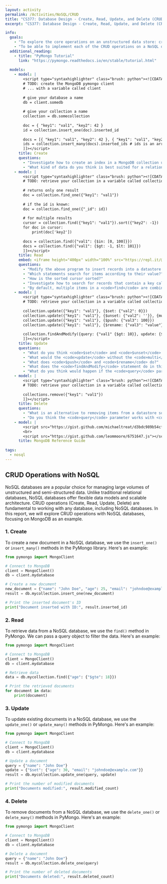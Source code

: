```yaml
---
layout: activity
permalink: /Activities/NoSQL/CRUD
title: "CS377: Database Design - Create, Read, Update, and Delete (CRUD) with NoSQL"
excerpt: "CS377: Database Design - Create, Read, Update, and Delete (CRUD) with NoSQL"

info:
  goals: 
    - "To explore the core operations on an unstructured data store: create, update, read, and delete (CRUD)"
    - "To be able to implement each of the CRUD operations on a NoSQL database in Python"
  additional_reading:
    - title: "PyMongo Tutorial"
      link: "https://pymongo.readthedocs.io/en/stable/tutorial.html"
    
  models:
    - model: |
        <script type="syntaxhighlighter" class="brush: python"><![CDATA[    
        # TODO: create the MongoDB pymongo client 
        # ... with a variable called client
        
        # give your database a name
        db = client.somedb
        
        # give your collection a name
        collection = db.somecollection
        
        doc = { "key1": "val1", "key2": 42 }
        id = collection.insert_one(doc).inserted_id
        
        docs = [{ "key1": "val1", "key2": 42 }, { "key1": "val1", "key2": 1 }]
        ids = collection.insert_many(docs).inserted_ids # ids is an array
        ]]></script>
      title: Create
      questions:
        - "Investigate how to create an index in a MongoDB collection using PyMongo."
        - "What kind of data do you think is best suited for a relational database, and what kind might be better suited for this non-relational approach?  As a group, write down three examples of each.  Let's compare with the class and see who has the most unique ideas!"
    - model: |
        <script type="syntaxhighlighter" class="brush: python"><![CDATA[    
        # TODO: retrieve your collection in a variable called collection
        
        # returns only one result
        doc = collection.find_one({"key1": "val1"})
        
        # if the id is known:
        doc = collection.find_one({"_id": id})
        
        # for multiple results
        cursor = collection.find({"key1": "val1"}).sort({"key2": -1})
        for doc in cursor:
            print(doc['key2'])
                
        docs = collection.find({"val1": {$in: [0, 100]}})
        docs = collection.find({"val1": {$gt: -1, $lt: 101}})
        ]]></script>
      title: Read
      embed: <iframe height="400px" width="100%" src="https://repl.it/@BillJr99/PythonMongoDBExample?lite=true" scrolling="no" frameborder="no" allowtransparency="true" allowfullscreen="true" sandbox="allow-forms allow-pointer-lock allow-popups allow-same-origin allow-scripts allow-modals"></iframe>    
      questions:
        - "Modify the above program to insert records into a datastore and query them, iterating over the results."
        - "Which statements search for items according to their value?"
        - "How is the sorted cursor sorted?"
        - "Investigate how to search for records that contain a key called <code>val3</code> in your collection.  <strong>Hint: consider the <code>$exists</code> clause.</strong>"
        - "By default, multiple items in a <code>find</code> are combined using a boolean <code>AND</code> operation.  Investigate how to search by combining search terms with an <code>OR</code>.  <strong>Hint: Consider the <code>$or</code> clause.</strong>"
    - model: |
        <script type="syntaxhighlighter" class="brush: python"><![CDATA[        
        # TODO: retrieve your collection in a variable called collection
        
        collection.update({"key1": "val1"}, {$set: {"val2": 0}})
        collection.update({"key1": "val1"}, {$unset: {"val2": ''}}, {multi: true})
        collection.update({"key1": "val1"}, {$push: {"val3": 100}})
        collection.update({"key1": "val1"}, {$rename: {"val3": "value"}})
        
        collection.findAndModify({query: {"val1" {$gt: 10}}, update: {$inc, {"val1": 1}}})
        ]]></script>
      title: Update
      questions:
        - "What do you think <code>$set</code> and <code>$unset</code> do?"
        - "What would the <code>update</code> without the <code>multi</code> modifier do?"
        - "What does <code>$push</code> and <code>$rename</code> do?"
        - "What does the <code>findAndModify</code> statement do in this example?"
        - "What do you think would happen if the <code>query</code> parameter is set to <code>{}</code> in the <code>find</code> and <code>update</code> statements above?"
    - model: |
        <script type="syntaxhighlighter" class="brush: python"><![CDATA[        
        # TODO: retrieve your collection in a variable called collection
        
        collections.remove({"key1": "val1"})
        ]]></script>
      title: Delete
      questions:
        - "What is an alternative to removing items from a datastore so that you never actually delete anything, while omitting &quot;removed&quot; records from your queries?"
        - "Do you think the <code>query</code> parameter works with <code>remove</code>?  Try it out, and remove all items from the collection whose <code>val1</code> value is greater than 42!"
    - model: |
        <script src="https://gist.github.com/michaeltreat/d3bdc989b54cff969df86484e091fd0c.js"></script>
        <br>
        <script src="https://gist.github.com/leommoore/6751647.js"></script>
      title: MongoDB Reference Guide    
        
tags:
  - nosql  
---
```


## CRUD Operations with NoSQL

NoSQL databases are a popular choice for managing large volumes of unstructured and semi-structured data. Unlike traditional relational databases, NoSQL databases offer flexible data models and scalable architecture. CRUD operations (Create, Read, Update, Delete) are fundamental to working with any database, including NoSQL databases. In this report, we will explore CRUD operations with NoSQL databases, focusing on MongoDB as an example.

### 1. Create
To create a new document in a NoSQL database, we use the `insert_one()` or `insert_many()` methods in the PyMongo library. Here's an example:

```python
from pymongo import MongoClient

# Connect to MongoDB
client = MongoClient()
db = client.mydatabase

# Create a new document
new_document = {"name": "John Doe", "age": 25, "email": "johndoe@example.com"}
result = db.mycollection.insert_one(new_document)

# Print the inserted document's ID
print("Document inserted with ID:", result.inserted_id)
```

### 2. Read
To retrieve data from a NoSQL database, we use the `find()` method in PyMongo. We can pass a query object to filter the data. Here's an example:

```python
from pymongo import MongoClient

# Connect to MongoDB
client = MongoClient()
db = client.mydatabase

# Retrieve data
data = db.mycollection.find({"age": {"$gte": 18}})

# Print the retrieved documents
for document in data:
    print(document)
```

### 3. Update
To update existing documents in a NoSQL database, we use the `update_one()` or `update_many()` methods in PyMongo. Here's an example:

```python
from pymongo import MongoClient

# Connect to MongoDB
client = MongoClient()
db = client.mydatabase

# Update a document
query = {"name": "John Doe"}
update = {"$set": {"age": 30, "email": "johndoe@example.com"}}
result = db.mycollection.update_one(query, update)

# Print the number of modified documents
print("Documents modified:", result.modified_count)
```

### 4. Delete
To remove documents from a NoSQL database, we use the `delete_one()` or `delete_many()` methods in PyMongo. Here's an example:

```python
from pymongo import MongoClient

# Connect to MongoDB
client = MongoClient()
db = client.mydatabase

# Delete a document
query = {"name": "John Doe"}
result = db.mycollection.delete_one(query)

# Print the number of deleted documents
print("Documents deleted:", result.deleted_count)
```
